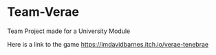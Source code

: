 # Team-Verae
Team Project made for a University Module

Here is a link to the game
https://imdavidbarnes.itch.io/verae-tenebrae
